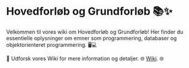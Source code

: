 # Hovedforløb og Grundforløb 📚✨

Velkommen til vores wiki om Hovedforløb og Grundforløb! Her finder du essentielle oplysninger om emner som programmering, databaser og objektorienteret programmering. 🖥️💻

🔗 Udforsk vores Wiki for mere information og detaljer. 🌐 [Wiki](https://github.com/PlutoGamerpro/A-Guide-to-the-Main-Program-/wiki/Wiki-A-guide-to-Main-Program). 🌐




